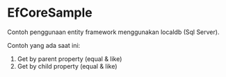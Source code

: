# EfCoreSample
Contoh penggunaan entity framework menggunakan localdb (Sql Server).

Contoh yang ada saat ini:
1. Get by parent property (equal & like)
2. Get by child property (equal & like)

